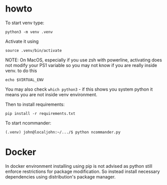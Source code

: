 # howto
To start venv type:
```
python3 -m venv .venv
```
Activate it using 
```
source .venv/bin/activate
```
NOTE: On MacOS, especially if you use zsh with powerline, activating does not modify your
PS1 variable so you may not know if you are really inside venv. to do this 
```
echo $VIRTUAL_ENV
```
You may also check `which python3` - if this shows you system python it means you are not
inside venv environment.


Then to install requirements:
```
pip install -r requirements.txt
```
To start ncommander:
```
(.venv) john@localjohn:~/.../$ python ncommander.py
```

# Docker
In docker environment installing using pip is not advised as python still enforce
restrictions for package modification. So instead install necessary dependencies using
distribution's package manager.
